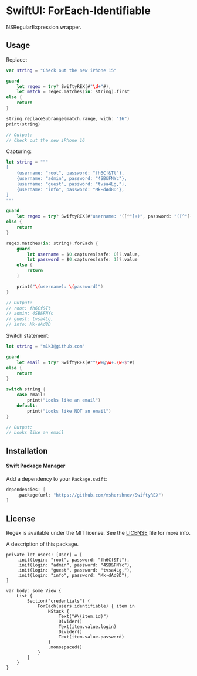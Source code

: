 # SwiftUI: ForEach-Identifiable

NSRegularExpression wrapper.

## Usage

Replace:

```swift
var string = "Check out the new iPhone 15"

guard
    let regex = try? SwiftyREX(#"\d+"#),
    let match = regex.matches(in: string).first
else {
    return
}

string.replaceSubrange(match.range, with: "16")
print(string)

// Output: 
// Check out the new iPhone 16
```

Capturing:

```swift
let string = """
[
    {username: "root", password: "fh6Cf&Tt"},
    {username: "admin", password: "4SB&FNYc"},
    {username: "guest", password: "tvsa4Lg,"},
    {username: "info", password: "Mk-dAd8D"},
]
"""

guard
    let regex = try? SwiftyREX(#"username: "([^"]+)", password: "([^"]+)""#)
else {
    return
}

regex.matches(in: string).forEach {
    guard
        let username = $0.captures[safe: 0]?.value,
        let password = $0.captures[safe: 1]?.value
    else { 
        return 
    }

    print("\(username): \(password)")
}

// Output: 
// root: fh6Cf&Tt
// admin: 4SB&FNYc
// guest: tvsa4Lg,
// info: Mk-dAd8D
```

Switch statement:

```swift
let string = "m1k3@github.com"

guard
    let email = try? SwiftyREX(#"^\w+@\w+.\w+$"#)
else {
    return
}

switch string {
    case email: 
        print("Looks like an email")
    default: 
        print("Looks like NOT an email")
}

// Output: 
// Looks like an email
```

## Installation

#### Swift Package Manager

Add a dependency to your `Package.swift`:

```swift
dependencies: [
    .package(url: "https://github.com/mshershnev/SwiftyREX")
]
```

## License

Regex is available under the MIT license. See the [LICENSE](LICENSE) file for more info.









A description of this package.

    private let users: [User] = [
        .init(login: "root", password: "fh6Cf&Tt"),
        .init(login: "admin", password: "4SB&FNYc"),
        .init(login: "guest", password: "tvsa4Lg,"),
        .init(login: "info", password: "Mk-dAd8D"),
    ]

    var body: some View {
        List {
            Section("credentials") {
                ForEach(users.identifiable) { item in
                    HStack {
                        Text("#\(item.id)")
                        Divider()
                        Text(item.value.login)
                        Divider()
                        Text(item.value.password)
                    }
                    .monospaced()
                }
            }
        }
    }
